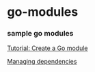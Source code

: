 # go-modules

### sample go modules

[Tutorial: Create a Go module](https://golang.org/doc/tutorial/create-module)

[Managing dependencies](https://golang.org/doc/modules/managing-dependencies)
